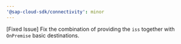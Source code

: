 ```yaml
---
'@sap-cloud-sdk/connectivity': minor
---
```


[Fixed Issue] Fix the combination of providing the `iss` together with `OnPremise` basic destinations.
